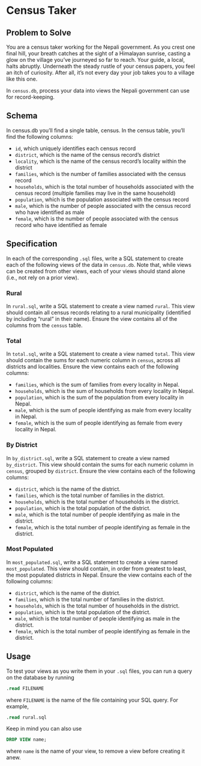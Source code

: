 # Census Taker
## Problem to Solve
You are a census taker working for the Nepali government. As you crest one final hill, your breath catches at the sight of a Himalayan sunrise, casting a glow on the village you’ve journeyed so far to reach. Your guide, a local, halts abruptly. Underneath the steady rustle of your census papers, you feel an itch of curiosity. After all, it’s not every day your job takes you to a village like this one.

In `census.db`, process your data into views the Nepali government can use for record-keeping.

## Schema
In census.db you’ll find a single table, census. In the census table, you’ll find the following columns:

- `id`, which uniquely identifies each census record
- `district`, which is the name of the census record’s district
- `locality`, which is the name of the census record’s locality within the district
- `families`, which is the number of families associated with the census record
- `households`, which is the total number of households associated with the census record (multiple families may live in the same household)
- `population`, which is the population associated with the census record
- `male`, which is the number of people associated with the census record who have identified as male
- `female`, which is the number of people associated with the census record who have identified as female

## Specification
In each of the corresponding `.sql` files, write a SQL statement to create each of the following views of the data in `census.db`. Note that, while views can be created from other views, each of your views should stand alone (i.e., not rely on a prior view).

### Rural
In `rural.sql`, write a SQL statement to create a view named `rural`. This view should contain all census records relating to a rural municipality (identified by including “rural” in their name). Ensure the view contains all of the columns from the `census` table.

### Total
In `total.sql`, write a SQL statement to create a view named `total`. This view should contain the sums for each numeric column in `census`, across all districts and localities. Ensure the view contains each of the following columns:

- `families`, which is the sum of families from every locality in Nepal.
- `households`, which is the sum of households from every locality in Nepal.
- `population`, which is the sum of the population from every locality in Nepal.
- `male`, which is the sum of people identifying as male from every locality in Nepal.
- `female`, which is the sum of people identifying as female from every locality in Nepal.

### By District
In `by_district.sql`, write a SQL statement to create a view named `by_district`. This view should contain the sums for each numeric column in `census`, grouped by `district`. Ensure the view contains each of the following columns:

- `district`, which is the name of the district.
- `families`, which is the total number of families in the district.
- `households`, which is the total number of households in the district.
- `population`, which is the total population of the district.
- `male`, which is the total number of people identifying as male in the district.
- `female`, which is the total number of people identifying as female in the district.

### Most Populated
In `most_populated.sql`, write a SQL statement to create a view named `most_populated`. This view should contain, in order from greatest to least, the most populated districts in Nepal. Ensure the view contains each of the following columns:

- `district`, which is the name of the district.
- `families`, which is the total number of families in the district.
- `households`, which is the total number of households in the district.
- `population`, which is the total population of the district.
- `male`, which is the total number of people identifying as male in the district.
- `female`, which is the total number of people identifying as female in the district.

## Usage
To test your views as you write them in your `.sql` files, you can run a query on the database by running

```sql
.read FILENAME
```

where `FILENAME` is the name of the file containing your SQL query. For example,

```sql
.read rural.sql
```

Keep in mind you can also use

```sql
DROP VIEW name;
```

where `name` is the name of your view, to remove a view before creating it anew.
